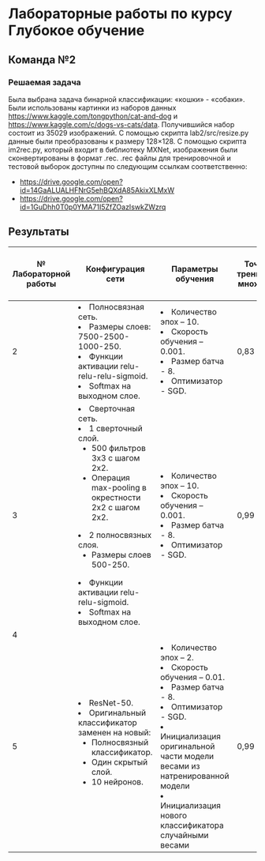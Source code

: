 # Лабораторные работы по курсу Глубокое обучение

## Команда №2

### Решаемая задача

Была выбрана задача бинарной классификации: «кошки» - «собаки». Были использованы картинки из наборов данных https://www.kaggle.com/tongpython/cat-and-dog и https://www.kaggle.com/c/dogs-vs-cats/data.
Получившийся набор состоит из 35029 изображений. С помощью скрипта lab2/src/resize.py данные были преобразованы к размеру 128×128. С помощью скрипта im2rec.py, который входит в библиотеку MXNet, изображения были сконвертированы в формат .rec.
.rec файлы для тренировочной и тестовой выборок доступны по следующим ссылкам соответственно:
* https://drive.google.com/open?id=14GaALUALHFNrG5ehBQXdA85AkixXLMxW
* https://drive.google.com/open?id=1GuDhh0T0p0YMA71I5ZfZOazIswkZWzrq

## Результаты

| № Лабораторной работы | Конфигурация сети                                                                                                                                                                                                                                                                                 | Параметры обучения                                                                                                                                                                                                                               | Точность на тренировочном множестве (%) | Точность на тестовом множестве (%) |
|-----------------------|---------------------------------------------------------------------------------------------------------------------------------------------------------------------------------------------------------------------------------------------------------------------------------------------------|--------------------------------------------------------------------------------------------------------------------------------------------------------------------------------------------------------------------------------------------------|-----------------------------------------|------------------------------------|
| 2                     | <li> Полносвязная сеть. <li> Размеры слоев: 7500-2500- 1000-250. <li> Функции активации relu-relu-relu-sigmoid. <li> Softmax на выходном слое.                                                                                                                                                    | <li> Количество эпох – 10. <li> Скорость обучения – 0.001. <li> Размер батча - 8. <li> Оптимизатор - SGD.                                                                                                                                        | 0,83                                    | 0,78                               |
| 3                     | <li> Сверточная сеть.  <li> 1 сверточный слой.   <ul><li> 500 фильтров 3x3 с шагом 2x2.   <li> Операция max-pooling в окрестности 2x2 с шагом 2x2.</ul> <li> 2 полносвязных слоя.   <ul><li> Размеры слоев 500-250.</ul> <li> Функции активации relu-relu-sigmoid. <li> Softmax на выходном слое. | <li> Количество эпох – 10. <li> Скорость обучения – 0.001. <li> Размер батча - 8. <li> Оптимизатор - SGD.                                                                                                                                        | 0,99                                    | 0,98                               |
| 4                     |                                                                                                                                                                                                                                                                                                   |                                                                                                                                                                                                                                                  |                                         |                                    |
| 5                     | <li> ResNet-50. <li> Оригинальный классификатор заменен на новый: <ul><li> Полносвязный классификатор. <li> Один скрытый слой. <li> 10 нейронов.</ul>                                                                                                                                             | <li> Количество эпох – 2. <li> Скорость обучения – 0.01. <li> Размер батча - 8. <li> Оптимизатор - SGD. <li> Инициализация оригинальной части модели весами из натренированной модели <li> Инициализация нового классификатора случайными весами | 0,99                                    | 0,99                               |
